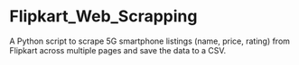 # Flipkart_Web_Scrapping
A Python script to scrape 5G smartphone listings (name, price, rating) from Flipkart across multiple pages and save the data to a CSV.

